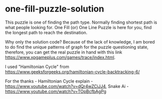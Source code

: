 # one-fill-puzzle-solution

This puzzle is one of finding the path type. Normally finding shortest path is what people looking for. One Fill (or) One Line Puzzle is here for you, find the longest path to reach the destination.

Why only the solution code? Because of the lack of knowledge, I am bored to do find the unique patterns of graph for the puzzle questioning state, therefore, you can get the real puzzle in hand with this link https://www.xpgameplus.com/games/trace/index.html.

I used "Hamiltonian Cycle" from https://www.geeksforgeeks.org/hamiltonian-cycle-backtracking-6/ 

For the thanks - Hamiltonian Cycle explain - https://www.youtube.com/watch?v=dQr4wZCiJJ4, Snake Ai - https://www.youtube.com/watch?v=TOpBcfbAgPg

